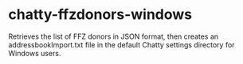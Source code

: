 # chatty-ffzdonors-windows
Retrieves the list of FFZ donors in JSON format, then creates an addressbookImport.txt file in the default Chatty settings directory for Windows users.
